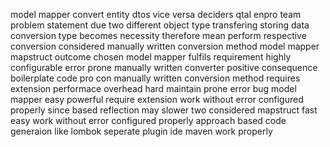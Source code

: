 model mapper convert entity dtos vice versa deciders qtal enpro team problem statement due two different object type transfering storing data conversion type becomes necessity therefore mean perform respective conversion considered manually written conversion method model mapper mapstruct outcome chosen model mapper fulfils requirement highly configurable error prone manually written converter positive consequence boilerplate code pro con manually written conversion method requires extension performace overhead hard maintain prone error bug model mapper easy powerful require extension work without error configured properly since based reflection may slower two considered mapstruct fast easy work without error configured properly approach based code generaion like lombok seperate plugin ide maven work properly